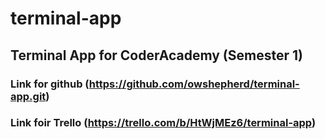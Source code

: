 # terminal-app
## Terminal App for CoderAcademy (Semester 1)
### Link for github (https://github.com/owshepherd/terminal-app.git)
### Link foir Trello (https://trello.com/b/HtWjMEz6/terminal-app)